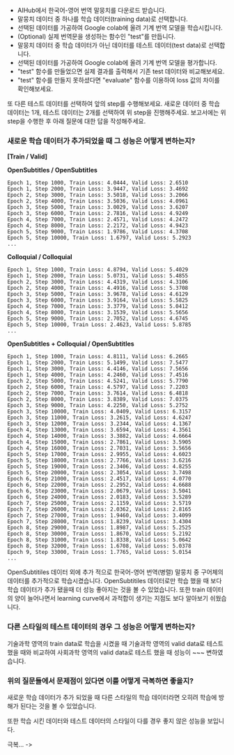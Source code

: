 - AIHub에서 한국어-영어 번역 말뭉치를 다운로드 받습니다.
- 말뭉치 데이터 중 하나를 학습 데이터(training data)로 선택합니다.
- 선택된 데이터를 가공하여 Google colab에 올려 기계 번역 모델을 학습시킵니다.
- (Optional) 실제 번역문을 생성하는 함수인 "test"를 만듭니다.
- 말뭉치 데이터 중 학습 데이터가 아닌 데이터를 테스트 데이터(test data)로 선택합니다.
- 선택된 데이터를 가공하여 Google colab에 올려 기계 번역 모델을 평가합니다.
- "test" 함수를 만들었으면 실제 결과를 출력해서 기존 test 데이터와 비교해보세요.
- "test" 함수를 만들지 못하셨다면 "evaluate" 함수를 이용하여 loss 값의 차이를 확인해보세요.

또 다른 테스트 데이터를 선택하여 앞의 step를 수행해보세요.
새로운 데이터 중 학습 데이터는 1개, 테스트 데이터는 2개를 선택하여 위 step을 진행해주세요. 보고서에는 위 step을 수행한 후 아래 질문에 대한 답을 작성해주세요.

### 새로운 학습 데이터가 추가되었을 때 그 성능은 어떻게 변하는지?

**[Train / Valid]**

**OpenSubtitles / OpenSubtitles**
```
Epoch 1, Step 1000, Train Loss: 4.0444, Valid Loss: 2.6510
Epoch 1, Step 2000, Train Loss: 3.9447, Valid Loss: 3.4692
Epoch 2, Step 3000, Train Loss: 3.5018, Valid Loss: 3.2066
Epoch 2, Step 4000, Train Loss: 3.5036, Valid Loss: 4.0961
Epoch 3, Step 5000, Train Loss: 3.0029, Valid Loss: 3.6207
Epoch 3, Step 6000, Train Loss: 2.7816, Valid Loss: 4.9249
Epoch 4, Step 7000, Train Loss: 2.4571, Valid Loss: 4.2472
Epoch 4, Step 8000, Train Loss: 2.2172, Valid Loss: 4.9423
Epoch 5, Step 9000, Train Loss: 1.9786, Valid Loss: 4.3708
Epoch 5, Step 10000, Train Loss: 1.6797, Valid Loss: 5.2923
...
```

**Colloquial / Colloquial**
```
Epoch 1, Step 1000, Train Loss: 4.8794, Valid Loss: 5.4029
Epoch 1, Step 2000, Train Loss: 5.0731, Valid Loss: 5.4855
Epoch 2, Step 3000, Train Loss: 4.4319, Valid Loss: 4.3106
Epoch 2, Step 4000, Train Loss: 4.4916, Valid Loss: 5.3708
Epoch 3, Step 5000, Train Loss: 3.9678, Valid Loss: 4.6129
Epoch 3, Step 6000, Train Loss: 3.9164, Valid Loss: 5.5825
Epoch 4, Step 7000, Train Loss: 3.3779, Valid Loss: 5.0412
Epoch 4, Step 8000, Train Loss: 3.1539, Valid Loss: 5.5656
Epoch 5, Step 9000, Train Loss: 2.7052, Valid Loss: 4.6745
Epoch 5, Step 10000, Train Loss: 2.4623, Valid Loss: 5.8785
...
```

**OpenSubtitles + Colloquial / OpenSubtitles**
```
Epoch 1, Step 1000, Train Loss: 4.8111, Valid Loss: 6.2665
Epoch 1, Step 2000, Train Loss: 5.1499, Valid Loss: 7.5477
Epoch 1, Step 3000, Train Loss: 4.4146, Valid Loss: 7.5656
Epoch 1, Step 4000, Train Loss: 4.2460, Valid Loss: 7.4516
Epoch 2, Step 5000, Train Loss: 4.5241, Valid Loss: 5.7790
Epoch 2, Step 6000, Train Loss: 4.5797, Valid Loss: 7.2203
Epoch 2, Step 7000, Train Loss: 3.7614, Valid Loss: 6.4818
Epoch 2, Step 8000, Train Loss: 3.8389, Valid Loss: 7.0375
Epoch 3, Step 9000, Train Loss: 4.2250, Valid Loss: 5.2752
Epoch 3, Step 10000, Train Loss: 4.0409, Valid Loss: 6.3157
Epoch 3, Step 11000, Train Loss: 3.2615, Valid Loss: 4.6247
Epoch 3, Step 12000, Train Loss: 3.2344, Valid Loss: 4.1367
Epoch 4, Step 13000, Train Loss: 3.6594, Valid Loss: 4.3561
Epoch 4, Step 14000, Train Loss: 3.3882, Valid Loss: 4.6664
Epoch 4, Step 15000, Train Loss: 2.7861, Valid Loss: 3.5905
Epoch 4, Step 16000, Train Loss: 2.7031, Valid Loss: 3.5656
Epoch 5, Step 17000, Train Loss: 2.9955, Valid Loss: 4.6023
Epoch 5, Step 18000, Train Loss: 2.7766, Valid Loss: 3.6216
Epoch 5, Step 19000, Train Loss: 2.3406, Valid Loss: 4.8255
Epoch 5, Step 20000, Train Loss: 2.3054, Valid Loss: 3.7498
Epoch 6, Step 21000, Train Loss: 2.4517, Valid Loss: 4.0770
Epoch 6, Step 22000, Train Loss: 2.2952, Valid Loss: 4.6688
Epoch 6, Step 23000, Train Loss: 2.0679, Valid Loss: 3.5041
Epoch 6, Step 24000, Train Loss: 2.0183, Valid Loss: 3.5289
Epoch 7, Step 25000, Train Loss: 2.1159, Valid Loss: 3.5719
Epoch 7, Step 26000, Train Loss: 2.0362, Valid Loss: 2.8165
Epoch 7, Step 27000, Train Loss: 1.9460, Valid Loss: 3.4099
Epoch 7, Step 28000, Train Loss: 1.8239, Valid Loss: 3.4304
Epoch 8, Step 29000, Train Loss: 1.8987, Valid Loss: 5.2525
Epoch 8, Step 30000, Train Loss: 1.8670, Valid Loss: 5.2192
Epoch 8, Step 31000, Train Loss: 1.8338, Valid Loss: 5.0642
Epoch 8, Step 32000, Train Loss: 1.6708, Valid Loss: 5.0378
Epoch 9, Step 33000, Train Loss: 1.7765, Valid Loss: 5.0154
...
```

OpenSubtitiles 데이터 외에 추가 적으로 한국어-영어 번역(병렬) 말뭉치 중 구어체의 데이터를 추가적으로 학습시켰습니다. OpenSubtitiles 데이터로만 학습 했을 때 보다 학습 데이터가 추가 됐을때 더 성능 좋아지는 것을 볼 수 있었습니다. 또한 train 데이터의 양이 늘어나면서 learning curve에서 과적합이 생기는 지점도 보다 알아보기 쉬웠습니다.

### 다른 스타일의 테스트 데이터의 경우 그 성능은 어떻게 변하는지?

기술과학 영역의 train data로 학습을 시켰을 때 기술과학 영역의 valid data로 테스트 했을 때와 비교하여 사회과학 영역의 valid data로 테스트 했을 때 성능이 ~~~ 변하였습니다.

### 위의 질문들에서 문제점이 있다면 이를 어떻게 극복하면 좋을지?

새로운 학습 데이터가 추가 되었을 때 다른 스타일의 학습 데이터라면 오히려 학습에 방해가 된다는 것을 볼 수 있었습니다.

또한 학습 시킨 데이터와 테스트 데이터의 스타일이 다를 경우 좋지 않은 성능을 보입니다.

극복... ->

